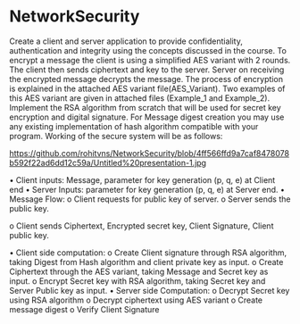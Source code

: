# NetworkSecurity
Create a client and server application to provide confidentiality, authentication and integrity using the concepts discussed in the course. To encrypt a message the client is using a simplified AES variant with 2 rounds. The client then sends ciphertext and key to
the server. Server on receiving the encrypted message decrypts the message. The process of encryption is explained in the attached AES variant file(AES_Variant). Two examples of this AES variant are given in attached files (Example_1 and Example_2).
Implement the RSA algorithm from scratch that will be used for secret key encryption and digital signature. For Message digest creation you may use any existing implementation of hash algorithm compatible with your program. Working of the secure system will be as follows:

https://github.com/rohitvns/NetworkSecurity/blob/4ff566ffd9a7caf8478078b592f22ad6dd12c59a/Untitled%20presentation-1.jpg

• Client inputs: Message, parameter for key generation (p, q, e) at Client end
• Server Inputs: parameter for key generation (p, q, e) at Server end.
• Message Flow:
o Client requests for public key of server.
o Server sends the public key.

o Client sends Ciphertext, Encrypted secret key, Client Signature, Client public
key.

• Client side computation:
o Create Client signature through RSA algorithm, taking Digest from Hash
algorithm and client private key as input.
o Create Ciphertext through the AES variant, taking Message and Secret key as
input.
o Encrypt Secret key with RSA algorithm, taking Secret key and Server Public
key as input.
• Server side Computation:
o Decrypt Secret key using RSA algorithm
o Decrypt ciphertext using AES variant
o Create message digest
o Verify Client Signature
